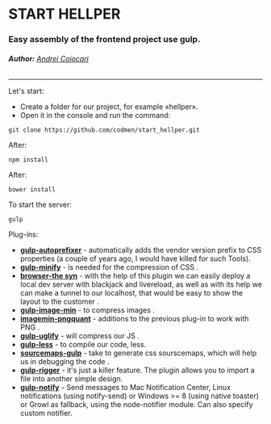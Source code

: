 # **START HELLPER**
### Easy assembly of the frontend project use gulp.
###### **Author:** [Andrei Cojocari](https://www.instagram.com/webtheory/ "Andrei Cojocari")
***
Let's start:
* Create a folder for our project, for example «hellper». 
* Open it in the console and run the command:


```
git clone https://github.com/codmen/start_hellper.git
```
After:

```
npm install
```

After:

```
bower install
```

To start the server:

```
gulp
```

Plug-ins:

* **[gulp-autoprefixer](https://www.npmjs.com/package/gulp-autoprefixer)** - automatically adds the vendor version prefix to CSS properties (a couple of years ago, I would have killed for such Tools).
* **[gulp-minify](https://www.npmjs.com/package/gulp-minify)** - is needed for the compression of CSS .
* **[browser-the syn](https://www.npmjs.com/package/syn)** - with the help of this plugin we can easily deploy a local dev server with blackjack and livereload, as well as with its help we can make a tunnel to our localhost, that would be easy to show the layout to the customer .
* **[gulp-image-min](https://www.npmjs.com/package/gulp-imagemin)** - to compress images .
* **[imagemin-pngquant](https://www.npmjs.com/package/imagemin-pngquant)** - additions to the previous plug-in to work with PNG .
* **[gulp-uglify](https://www.npmjs.com/package/gulp-uglify)** - will compress our JS .
* **[gulp-less](https://www.npmjs.com/package/gulp-less)** - to compile our code, less.
* **[sourcemaps-gulp](https://www.npmjs.com/package/gulp-sourcemaps)** - take to generate css sourscemaps, which will help us in debugging the code .
* **[gulp-rigger](https://www.npmjs.com/package/gulp-rigger)** - it's just a killer feature. The plugin allows you to import a file into another simple design.
* **[gulp-notify](https://www.npmjs.com/package/gulp-notify)** - Send messages to Mac Notification Center, Linux notifications (using notify-send) or Windows >= 8 (using native toaster) or Growl as fallback, using the node-notifier module. Can also specify custom notifier.




<!--![ScreenShot](https://github.com/gitbooster/start_hellper/blob/master/img/img-prew.png)-->
